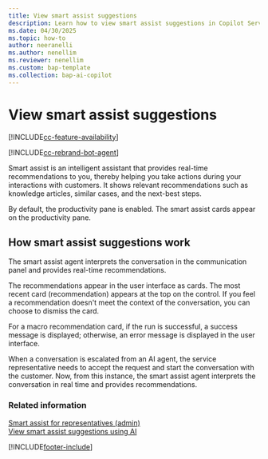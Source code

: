 ```yaml
---
title: View smart assist suggestions
description: Learn how to view smart assist suggestions in Copilot Service workspace.
ms.date: 04/30/2025
ms.topic: how-to
author: neeranelli
ms.author: nenellim
ms.reviewer: nenellim
ms.custom: bap-template
ms.collection: bap-ai-copilot
---
```


# View smart assist suggestions

[!INCLUDE[cc-feature-availability](../../includes/cc-feature-availability.md)]

[!INCLUDE[cc-rebrand-bot-agent](../../includes/cc-rebrand-bot-agent.md)]

Smart assist is an intelligent assistant that provides real-time recommendations to you, thereby helping you take actions during your interactions with customers. It shows relevant recommendations such as knowledge articles, similar cases, and the next-best steps.

By default, the productivity pane is enabled. The smart assist cards appear on the productivity pane.

## How smart assist suggestions work

The smart assist agent interprets the conversation in the communication panel and provides real-time recommendations.

The recommendations appear in the user interface as cards. The most recent card (recommendation) appears at the top on the control. If you feel a recommendation doesn't meet the context of the conversation, you can choose to dismiss the card.

For a macro recommendation card, if the run is successful, a success message is displayed; otherwise, an error message is displayed in the user interface.

When a conversation is escalated from an AI agent, the service representative needs to accept the request and start the conversation with the customer. Now, from this instance, the smart assist agent interprets the conversation in real time and provides recommendations.

### Related information

[Smart assist for representatives (admin)](../administer/smart-assist.md)  
[View smart assist suggestions using AI](oc-view-ai-suggested-cases-articles.md)  


[!INCLUDE[footer-include](../../includes/footer-banner.md)]
